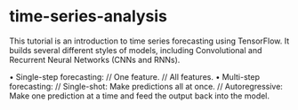 # time-series-analysis
 This tutorial is an introduction to time series forecasting using TensorFlow. It builds several different styles of models, including Convolutional and Recurrent Neural Networks (CNNs and RNNs).

• Single-step forecasting:
    // One feature.
    // All features.
• Multi-step forecasting:
    // Single-shot: Make predictions all at once.
    // Autoregressive: Make one prediction at a time and feed the output back into the model.
